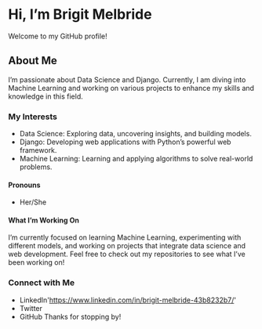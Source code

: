 # Hi, I’m Brigit Melbride
Welcome to my GitHub profile!

## About Me
I’m passionate about Data Science and Django. Currently, I am diving into Machine Learning and working on various projects to enhance my skills and knowledge in this field.

### My Interests
- Data Science: Exploring data, uncovering insights, and building models.
- Django: Developing web applications with Python’s powerful web framework.
- Machine Learning: Learning and applying algorithms to solve real-world problems.
#### Pronouns
- Her/She
#### What I’m Working On
I’m currently focused on learning Machine Learning, experimenting with different models, and working on projects that integrate data science and web development. Feel free to check out my repositories to see what I’ve been working on!

### Connect with Me
- LinkedIn'https://www.linkedin.com/in/brigit-melbride-43b8232b7/'
- Twitter
- GitHub
Thanks for stopping by!

